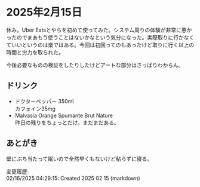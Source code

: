 # 2025年2月15日

休み。Uber Eatsとやらを初めて使ってみた。システム周りの体験が非常に悪かったのでまあもう使うことはないかなという気分になった。実際取りに行かなくていいというのは楽ではある。今回は初回ってのもあったけど取りに行く以上の時間と労力を取られた。

今後必要なものの検証をしたりしたけどアートな部分はさっぱりわからん。

## ドリンク

- ドクターペッパー 350ml  
カフェイン35mg
- Malvasia Orange Spumante Brut Nature  
昨日の残りをちょっとだけ。まだまだある。

## あとがき

壁にぶち当たって眠いので全然早くもないけど粘らずに寝る。

変更履歴:  
02/16/2025 04:29:15: Created 2025 02 15 (markdown)  
